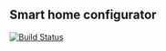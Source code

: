 Smart home configurator
-----------------------

[![Build Status](https://travis-ci.org/e154/smart-home-configurator.svg?branch=master)](https://travis-ci.org/e154/smart-home-configurator)